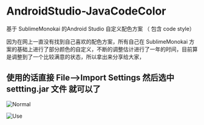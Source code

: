 # AndroidStudio-JavaCodeColor
基于 SublimeMonokai 的Android Studio 自定义配色方案 （ 包含 code style） 

因为在网上一直没有找到自己喜欢的配色方案，所有自己在 SublimeMonokai 方案的基础上进行了部分颜色的自定义，不断的调整估计进行了一年的时间，目前算是调整到了一个比较满意的状态，所以拿出来分享给大家，
## 使用的话直接 File-->Import Settings 然后选中 settting.jar 文件 就可以了

![Normal](https://github.com/SJX516/AndroidStudio-JavaCodeColor/blob/master/normal.png)

![Use](https://github.com/SJX516/AndroidStudio-JavaCodeColor/blob/master/normal2.png)

